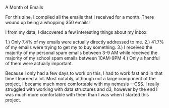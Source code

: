 A Month of Emails

For this zine, I compiled all the emails that I received for a month.
There wound up being a whopping 350 emails!

I from my data, I discovered a few interesting things about my inbox.

1.) Only 7.4% of my emails were actually directly addressed to me.
2.) 41.7% of my emails were trying to get my to buy something.
3.) I received the majority of my personal spam emails between 3-9 AM while
    received the majority of my school spam emails between 10AM-9PM
4.) Only a handful of them were actually important.

Because I only had a few days to work on this, I had to work fast and in that time I learned a lot.
Most notably, although not a large component of the project, I became much more comfortable with my nemesis --CSS. I really struggled with working with data structures and d3, however by the end I was much more comfortable with them than I was when I started this project.
